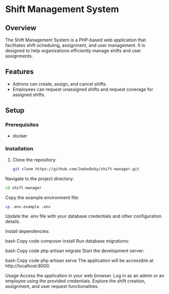 # Shift Management System

## Overview

The Shift Management System is a PHP-based web application that facilitates shift scheduling, assignment, and user management. It is designed to help organizations efficiently manage shifts and user assignments.

## Features

- Admins can create, assign, and cancel shifts.
- Employees can request unassigned shifts and request coverage for assigned shifts.

## Setup

### Prerequisites

- docker

### Installation

1. Clone the repository:

   ```bash
   git clone https://github.com/JadonDuby/shift-manager.git
   ```
Navigate to the project directory:
  ```bash
  cd shift-manager
  ```
Copy the example environment file:
```bash
cp .env.example .env
```
Update the .env file with your database credentials and other configuration details.

Install dependencies:

bash
Copy code
composer install
Run database migrations:

bash
Copy code
php artisan migrate
Start the development server:

bash
Copy code
php artisan serve
The application will be accessible at http://localhost:8000.

Usage
Access the application in your web browser.
Log in as an admin or an employee using the provided credentials.
Explore the shift creation, assignment, and user request functionalities.
